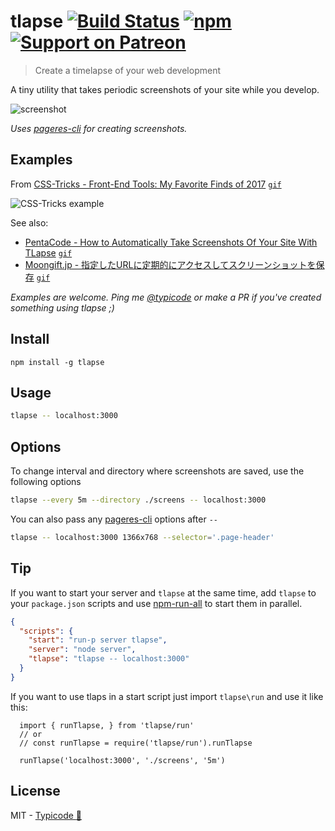 # tlapse [![Build Status](https://travis-ci.org/typicode/tlapse.svg?branch=master)](https://travis-ci.org/typicode/tlapse) [![npm](https://badge.fury.io/js/tlapse.svg)](https://www.npmjs.com/package/tlapse) [![Support on Patreon](https://img.shields.io/badge/support-%E2%99%A5-ff69b4.svg)](https://www.patreon.com/typicode)

> Create a timelapse of your web development

A tiny utility that takes periodic screenshots of your site while you develop.

![screenshot](https://cdn.rawgit.com/marionebl/b49b7a884188f5b9f35a0dbc355750c2/raw/669e7c1f95ed8232e4080fbb290d2f9bbd586c83/tlapse.svg)

_Uses [pageres-cli](https://github.com/sindresorhus/pageres-cli) for creating screenshots._

## Examples

From [CSS-Tricks - Front-End Tools: My Favorite Finds of 2017](https://css-tricks.com/front-end-tools-favorite-finds-2017/) [`gif`](https://res.cloudinary.com/css-tricks/image/upload/c_scale,w_600,f_auto,q_auto/v1513201500/tlapse-example_imp0sn.gif)

![CSS-Tricks example](https://res.cloudinary.com/css-tricks/image/upload/c_scale,w_600,f_auto,q_auto/v1513201500/tlapse-example_imp0sn.gif)

See also:

* [PentaCode - How to Automatically Take Screenshots Of Your Site With TLapse](http://www.penta-code.com/how-to-automatically-take-screenshots-of-your-site-with-tlapse/) [`gif`](http://i.imgur.com/K6rIumh.gif)
* [Moongift.jp - 指定したURLに定期的にアクセスしてスクリーンショットを保存](http://www.moongift.jp/2017/02/tlapse-%E6%8C%87%E5%AE%9A%E3%81%97%E3%81%9Furl%E3%81%AB%E5%AE%9A%E6%9C%9F%E7%9A%84%E3%81%AB%E3%82%A2%E3%82%AF%E3%82%BB%E3%82%B9%E3%81%97%E3%81%A6%E3%82%B9%E3%82%AF%E3%83%AA%E3%83%BC%E3%83%B3/) [`gif`](http://images.moongift.jp/2017/01/open-source-tlapse.3cebe89d9666812c9ca2af749c7d51df.gif)

_Examples are welcome. Ping me [@typicode](https://twitter.com/typicode) or make a PR if you've created something using tlapse ;)_

## Install

```
npm install -g tlapse
```

## Usage

```sh
tlapse -- localhost:3000
```

## Options

To change interval and directory where screenshots are saved, use the following options

```sh
tlapse --every 5m --directory ./screens -- localhost:3000
```

You can also pass any [pageres-cli](https://github.com/sindresorhus/pageres-cli) options after `--`

```sh
tlapse -- localhost:3000 1366x768 --selector='.page-header'
```

## Tip 

If you want to start your server and `tlapse` at the same time, add `tlapse` to your `package.json` scripts and use [npm-run-all](https://github.com/mysticatea/npm-run-all) to start them in parallel.

```json
{
  "scripts": {
    "start": "run-p server tlapse",
    "server": "node server",
    "tlapse": "tlapse -- localhost:3000"
  }
}
```

If you want to use tlaps in a start script just import `tlapse\run` and use it like this:

```
  import { runTlapse, } from 'tlapse/run'
  // or
  // const runTlapse = require('tlapse/run').runTlapse

  runTlapse('localhost:3000', './screens', '5m')
```

## License

MIT - [Typicode :cactus:](https://github.com/typicode)
